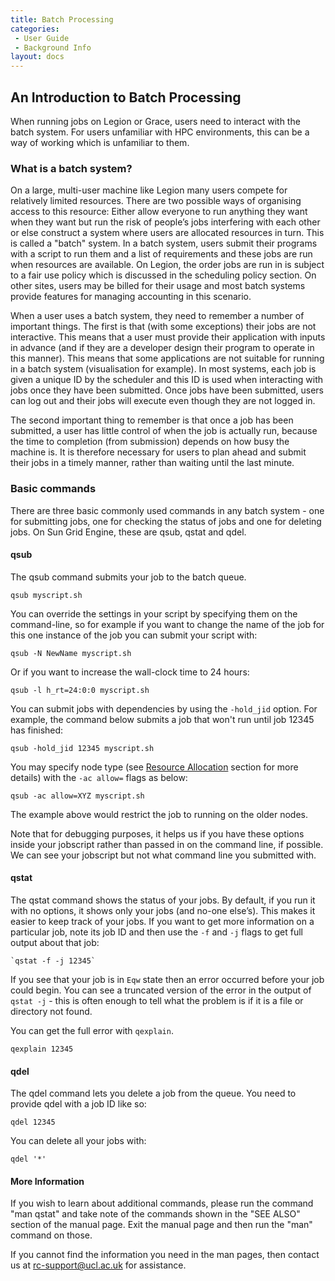 ```yaml
---
title: Batch Processing
categories:
 - User Guide
 - Background Info
layout: docs
---
```


## An Introduction to Batch Processing

When running jobs on Legion or Grace, users need to interact with the
batch system. For users unfamiliar with HPC environments, this can be a
way of working which is unfamiliar to them.

### What is a batch system?

On a large, multi-user machine like Legion many users compete for
relatively limited resources. There are two possible ways of organising
access to this resource: Either allow everyone to run anything they want
when they want but run the risk of people’s jobs interfering with each
other or else construct a system where users are allocated resources in
turn. This is called a "batch" system. In a batch system, users submit
their programs with a script to run them and a list of requirements and
these jobs are run when resources are available. On Legion, the order
jobs are run in is subject to a fair use policy which is discussed in
the scheduling policy section. On other sites, users may be billed for
their usage and most batch systems provide features for managing
accounting in this scenario.

When a user uses a batch system, they need to remember a number of
important things. The first is that (with some exceptions) their jobs
are not interactive. This means that a user must provide their
application with inputs in advance (and if they are a developer design
their program to operate in this manner). This means that some
applications are not suitable for running in a batch system
(visualisation for example). In most systems, each job is given a unique
ID by the scheduler and this ID is used when interacting with jobs once
they have been submitted. Once jobs have been submitted, users can log
out and their jobs will execute even though they are not logged in.

The second important thing to remember is that once a job has been
submitted, a user has little control of when the job is actually run,
because the time to completion (from submission) depends on how busy the
machine is. It is therefore necessary for users to plan ahead and submit
their jobs in a timely manner, rather than waiting until the last
minute.

### Basic commands

There are three basic commonly used commands in any batch system - one
for submitting jobs, one for checking the status of jobs and one for
deleting jobs. On Sun Grid Engine, these are qsub, qstat and qdel.

#### qsub

The qsub command submits your job to the batch queue. 

```
qsub myscript.sh
``` 

You can override the settings in your script by specifying them
on the command-line, so for example if you want to change the name of
the job for this one instance of the job you can submit your script
with: 

```
qsub -N NewName myscript.sh
```

Or if you want to increase the wall-clock time to 24 hours:

```
qsub -l h_rt=24:0:0 myscript.sh
``` 

You can submit jobs with dependencies by using the `-hold_jid`
option. For example, the command below submits a job that won't run
until job 12345 has finished: 

```
qsub -hold_jid 12345 myscript.sh
```

You may specify node type (see [Resource Allocation](Resource_Allocation) section for more details)
with the `-ac allow=` flags as below: 

```
qsub -ac allow=XYZ myscript.sh
```

The example above would restrict the job to running on the older
nodes.

Note that for debugging purposes, it helps us if you have these options
inside your jobscript rather than passed in on the command line, if
possible. We can see your jobscript but not what command line you
submitted with.

#### qstat

The qstat command shows the status of your jobs. By default, if you run
it with no options, it shows only your jobs (and no-one else’s). This
makes it easier to keep track of your jobs. If you want to get more
information on a particular job, note its job ID and then use the `-f` and
`-j` flags to get full output about that job:

```
`qstat -f -j 12345`
```

If you see that your job is in `Eqw` state then an error occurred before
your job could begin. You can see a truncated version of the error in
the output of `qstat -j` - this is often enough to tell what the problem
is if it is a file or directory not found.

You can get the full error with `qexplain`.

```
qexplain 12345
```

#### qdel

The qdel command lets you delete a job from the queue. You need to
provide qdel with a job ID like so: 

```
qdel 12345
```

You can delete all your jobs with:

```
qdel '*'
```

#### More Information

If you wish to learn about additional commands, please run the command
"man qstat" and take note of the commands shown in the "SEE ALSO"
section of the manual page. Exit the manual page and then run the "man"
command on those.

If you cannot find the information you need in the man pages, then
contact us at <rc-support@ucl.ac.uk> for assistance.


